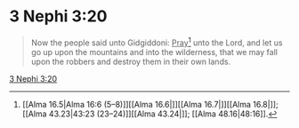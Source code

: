 # 3 Nephi 3:20

> Now the people said unto Gidgiddoni: <u>Pray</u>[^a] unto the Lord, and let us go up upon the mountains and into the wilderness, that we may fall upon the robbers and destroy them in their own lands.

[3 Nephi 3:20](https://www.churchofjesuschrist.org/study/scriptures/bofm/3-ne/3?lang=eng&id=p20#p20)


[^a]: [[Alma 16.5|Alma 16:6 (5–8)]][[Alma 16.6|]][[Alma 16.7|]][[Alma 16.8|]]; [[Alma 43.23|43:23 (23–24)]][[Alma 43.24|]]; [[Alma 48.16|48:16]].  
